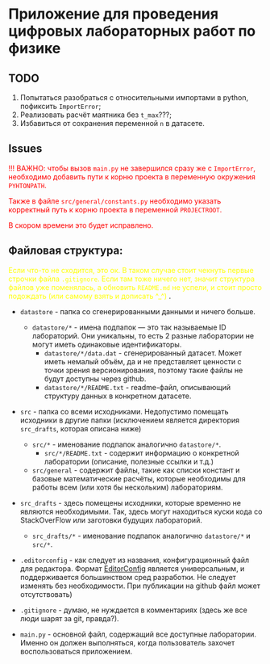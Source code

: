 # Приложение для проведения цифровых лабораторных работ по физике

## TODO

1. Попытаться разобраться с относительными импортами в python, пофиксить `ImportError`;
2. Реализовать расчёт маятника без `t_max`???;
3. Избавиться от сохранения переменной `n` в датасете.

## Issues
<span style="color:red">!!! ВАЖНО: чтобы вызов `main.py` не завершился сразу же с `ImportError`, необходимо добавить пути к корню проекта в переменную окружения `PYHTONPATH`.</span>

<span style="color:red">Также в файле `src/general/constants.py` необходимо указать корректный путь к корню проекта в переменной `PROJECTROOT`. </span>

<span style="color:red">В скором времени это будет исправлено.</span>

## Файловая структура:

<span style="color:yellow">Если что-то не сходится, это ок. В таком случае стоит чекнуть первые строчки файла `.gitignore`. Если там тоже ничего нет, значит структура файлов уже поменялась, а обновить `README.md` не успели, и стоит просто подождать (или самому взять и дописать ^_^) </span>.

- `datastore` - папка со сгенерированными данными и ничего больше.
  - `datastore/*` - имена подпапок — это так называемые ID лабораторий. Они уникальны, то есть 2 разные лаборатории не могут иметь одинаковые идентификаторы. 
    - `datastore/*/data.dat` - сгенерированный датасет. Может иметь немалый объём, да и не представляет ценности с точки зрения версионирования, поэтому такие файлы не будут доступны через github.
    - `datastore/*/README.txt` - readme-файл, описывающий структуру данных в конкретном датасете.


- `src` - папка со всеми исходниками. Недопустимо помещать исходники в другие папки (исключением является директория `src_drafts`, которая описана ниже)
  - `src/*` - именование подпапок аналогично `datastore/*`. 
    - `src/*/README.txt` - содержит информацию о конкретной лаборатории (описание, полезные ссылки и т.д.)
  - `src/general` - содержит файлы, такие как списки констант и базовые математические расчёты, которые необходимы для работы всем (или хотя бы нескольким) лабораториям.


- `src_drafts` - здесь помещены исходники, которые временно не являются необходимыми. Так, здесь могут находиться куски кода со StackOverFlow или заготовки будущих лабораторий.
  - `src_drafts/*` - именование подпапок аналогично `datastore/*` и `src/*`.


- `.editorconfig` - как следует из названия, конфигурационный файл для редактора. Формат [EditorConfig](https://editorconfig.org/) является универсальным, и поддерживается большинством сред разработки. Не следует изменять без необходимости. При публикации на github файл может отсутствовать)
- `.gitignore` - думаю, не нуждается в комментариях (здесь же все люди шарят за git, правда?).
- `main.py` - основной файл, содержащий все доступные лаборатории. Именно он должен выполняться, когда пользователь захочет воспользоваться приложением.